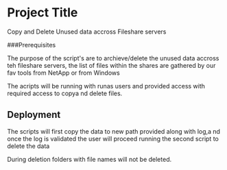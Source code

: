 # Project Title
Copy and Delete Unused data accross Fileshare servers

###Prerequisites

The purpose of the script's are to archieve/delete the unused data accross teh fileshare servers, the list of files within the shares are gathered by our fav tools from NetApp or from Windows

The acripts will be running with runas users and provided access with required access to copya nd delete files.

## Deployment

The scripts will first copy the data to new path provided along with log,a nd once the log is validated the user will proceed running the second script to delete the data

During deletion folders with file names will not be deleted.

